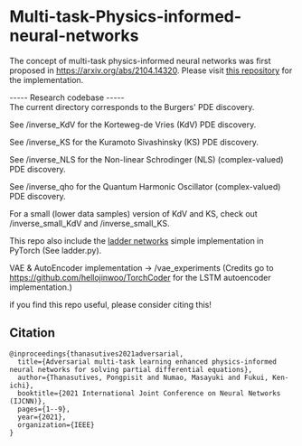 # Multi-task-Physics-informed-neural-networks

The concept of multi-task physics-informed neural networks was first proposed in https://arxiv.org/abs/2104.14320. Please visit [this repository](https://github.com/Pongpisit-Thanasutives/Physics-Informed-Neural-Networks-Multitask-Learning) for the implementation.

----- Research codebase -----  
The current directory corresponds to the Burgers' PDE discovery.

See /inverse_KdV for the Korteweg-de Vries (KdV) PDE discovery.

See /inverse_KS for the Kuramoto Sivashinsky (KS) PDE discovery.

See /inverse_NLS for the Non-linear Schrodinger (NLS) (complex-valued) PDE discovery.

See /inverse_qho for the Quantum Harmonic Oscillator (complex-valued) PDE discovery.

For a small (lower data samples) version of KdV and KS, check out /inverse_small_KdV and /inverse_small_KS.

This repo also include the [ladder networks](https://arxiv.org/abs/1507.02672) simple implementation in PyTorch (See ladder.py).

VAE & AutoEncoder implementation -> /vae_experiments (Credits go to https://github.com/hellojinwoo/TorchCoder for the LSTM autoencoder implementation.)

if you find this repo useful, please consider citing this!

## Citation
```
@inproceedings{thanasutives2021adversarial,
  title={Adversarial multi-task learning enhanced physics-informed neural networks for solving partial differential equations},
  author={Thanasutives, Pongpisit and Numao, Masayuki and Fukui, Ken-ichi},
  booktitle={2021 International Joint Conference on Neural Networks (IJCNN)},
  pages={1--9},
  year={2021},
  organization={IEEE}
}
```
